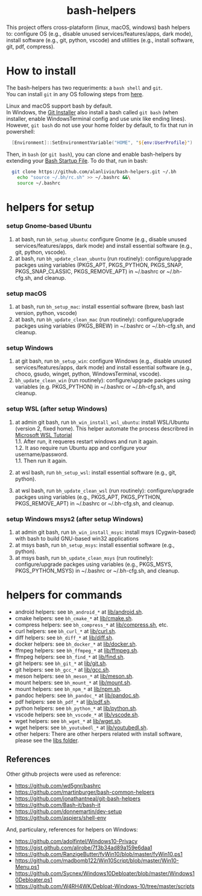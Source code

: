 <h1 align="center">bash-helpers</h1>

This project offers cross-plataform (linux, macOS, windows) bash helpers to: configure OS (e.g., disable unused services/features/apps, dark mode), install software (e.g., git, python, vscode) and utilities (e.g., install software, git, pdf, compress).

# How to install

The bash-helpers has two requeriments: a `bash shell` and `git`.  
You can install `git` in any OS following steps from [here](https://git-scm.com/download).  

Linux and macOS support bash by default.  
In Windows, the [Git Installer](https://git-scm.com/download/win) also install a bash called `git bash` (when installer, enable WindowsTerminal config and use unix like ending lines). However, `git bash` do not use your home folder by default, to fix that run in powershell:

```powershell
  [Environment]::SetEnvironmentVariable("HOME", "${env:UserProfile}")
```

Then, in `bash` (or `git bash`), you can clone and enable bash-helpers by extending your [Bash Startup File](https://www.gnu.org/software/bash/manual/html_node/Bash-Startup-Files.html). To do that, run in bash:

```bash
  git clone https://github.com/alanlivio/bash-helpers.git ~/.bh
    echo "source ~/.bh/rc.sh" >> ~/.bashrc &&\
    source ~/.bashrc
  ```

# helpers for setup

### setup Gnome-based Ubuntu  

  1. at bash, run `bh_setup_ubuntu`: configure Gnome (e.g., disable unused services/features/apps, dark mode) and install essential software (e.g., git, python, vscode).
  2. at bash, run `bh_update_clean_ubuntu` (run routinely): configure/upgrade packges using variables (PKGS_APT, PKGS_PYTHON, PKGS_SNAP, PKGS_SNAP_CLASSIC, PKGS_REMOVE_APT) in ~/.bashrc or ~/.bh-cfg.sh, and cleanup.

### setup macOS  

  1. at bash, run `bh_setup_mac`: install essential software (brew, bash last version, python, vscode)
  2. at bash, run `bh_update_clean_mac` (run routinely): configure/upgrade packges using variables (PKGS_BREW) in ~/.bashrc or ~/.bh-cfg.sh, and cleanup.

### setup Windows

  1. at git bash, run `bh_setup_win`: configure Windows (e.g., disable unused services/features/apps, dark mode) and install essential software (e.g., choco, gsudo, winget, python, WindowsTerminal, vscode).
  2. `bh_update_clean_win` (run routinely): configure/upgrade packges using variables (e.g. PKGS_PYTHON) in ~/.bashrc or ~/.bh-cfg.sh, and cleanup.

### setup WSL (after setup Windows)

  1. at admin git bash, run `bh_win_install_wsl_ubuntu`: install WSL/Ubuntu (version 2, fixed home). This helper automate the process describred in [Microsoft WSL Tutorial](https://docs.microsoft.com/en-us/windows/wsl/wsl2-install)  
    1.1. After run, it requeres restart windows and run it again.  
    1.2. It aso require run Ubuntu app and configure your username/password.  
    1.1. Then run it again.

  2. at wsl bash, run `bh_setup_wsl`: install essential software (e.g., git, python).
  3. at wsl bash, run `bh_update_clean_wsl` (run routinely): configure/upgrade packges using variables (e.g., PKGS_APT, PKGS_PYTHON, PKGS_REMOVE_APT) in ~/.bashrc or ~/.bh-cfg.sh, and cleanup.

### setup Windows msys2 (after setup Windows)

  1. at admin git bash, run `bh_win_install_msys`: install msys (Cygwin-based) with bash to build GNU-based win32 applications
  2. at msys bash, run `bh_setup_msys`: install essential software (e.g., python).
  3. at msys bash, run `bh_update_clean_msys` (run routinely): configure/upgrade packges using variables (e.g., PKGS_MSYS, PKGS_PYTHON_MSYS) in ~/.bashrc or ~/.bh-cfg.sh, and cleanup.
  

# helpers for commands
* android helpers: see `bh_android_*` at [lib/android.sh](lib/android.sh).
* cmake helpers: see `bh_cmake_*` at [lib/cmake.sh](lib/cmake.sh).
* compress helpers: see `bh_compress_*` at [lib/compress.sh](lib/compress.sh), etc.
* curl helpers: see `bh_curl_*` at [lib/curl.sh](lib/curl.sh).
* diff helpers: see `bh_diff_*` at [lib/diff.sh](lib/diff.sh).
* docker helpers: see `bh_docker_*` at [lib/docker.sh](lib/docker.sh).
* ffmpeg helpers: see `bh_ffmpeg_*` at [lib/ffmpeg.sh](lib/ffmpeg.sh).
* ffmpeg helpers: see `bh_find_*` at [lib/find.sh](lib/find.sh).
* git helpers: see `bh_git_*` at [lib/git.sh](lib/git.sh).
* git helpers: see `bh_gcc_*` at [lib/gcc.sh](lib/gcc.sh).
* meson helpers: see `bh_meson_*` at [lib/meson.sh](lib/meson.sh).
* mount helpers: see `bh_mount_*` at [lib/mount.sh](lib/mount.sh).
* mount helpers: see `bh_npm_*` at [lib/npm.sh](lib/mount.sh).
* pandoc helpers: see `bh_pandoc_*` at [lib/pandoc.sh](lib/pandoc.sh).
* pdf helpers: see `bh_pdf_*` at [lib/pdf.sh](lib/pdf.sh).
* python helpers: see `bh_python_*` at [lib/python.sh](lib/python.sh).
* vscode helpers: see `bh_vscode_*` at [lib/vscode.sh](lib/vscode.sh).
* wget helpers: see `bh_wget_*` at [lib/wget.sh](lib/wget.sh).
* wget helpers: see `bh_youtubedl_*` at [lib/youtubedl.sh](lib/youtubedl.sh).
* other helpers: There are other herpers related with install software, please see the [libs folder](lib/).

## References

Other github projects were used as reference:

* https://github.com/wd5gnr/bashrc
* https://github.com/martinburger/bash-common-helpers
* https://github.com/jonathantneal/git-bash-helpers
* https://github.com/Bash-it/bash-it
* https://github.com/donnemartin/dev-setup
* https://github.com/aspiers/shell-env

And, particulary, references for helpers on Windows:

* https://github.com/adolfintel/Windows10-Privacy
* https://gist.github.com/alirobe/7f3b34ad89a159e6daa1
* https://github.com/RanzigeButter/fyWin10/blob/master/fyWin10.ps1
* https://github.com/madbomb122/Win10Script/blob/master/Win10-Menu.ps1
* https://github.com/Sycnex/Windows10Debloater/blob/master/Windows10Debloater.ps1
* https://github.com/W4RH4WK/Debloat-Windows-10/tree/master/scripts
